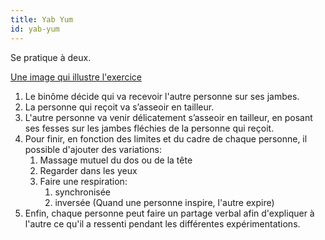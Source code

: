 ```yaml
---
title: Yab Yum
id: yab-yum
---
```


Se pratique à deux.

[Une image qui illustre l'exercice](https://fr.wikipedia.org/wiki/Yab-yum#/media/Fichier:Vajradhara_L2012.81_02.jpg)

1. Le binôme décide qui va recevoir l'autre personne sur ses jambes.
1. La personne qui reçoit va s’asseoir en tailleur.
1. L'autre personne va venir délicatement s’asseoir en tailleur, en posant ses fesses sur les jambes fléchies de la personne qui reçoit.
1. Pour finir, en fonction des limites et du cadre de chaque personne, il possible d'ajouter des variations:
    1. Massage mutuel du dos ou de la tête
    1. Regarder dans les yeux
    1. Faire une respiration:
        1. synchronisée
        1. inversée (Quand une personne inspire, l'autre expire)
1. Enfin, chaque personne peut faire un partage verbal afin d'expliquer à l'autre ce qu'il a ressenti pendant les différentes expérimentations.
